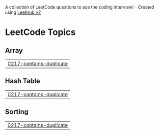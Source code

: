 A collection of LeetCode questions to ace the coding interview! - Created using [LeetHub v2](https://github.com/arunbhardwaj/LeetHub-2.0)
<!---LeetCode Topics Start-->
# LeetCode Topics
## Array
|  |
| ------- |
| [0217-contains-duplicate](https://github.com/W-Bjwa04/CodeInterviewJourney/tree/master/0217-contains-duplicate) |
## Hash Table
|  |
| ------- |
| [0217-contains-duplicate](https://github.com/W-Bjwa04/CodeInterviewJourney/tree/master/0217-contains-duplicate) |
## Sorting
|  |
| ------- |
| [0217-contains-duplicate](https://github.com/W-Bjwa04/CodeInterviewJourney/tree/master/0217-contains-duplicate) |
<!---LeetCode Topics End-->